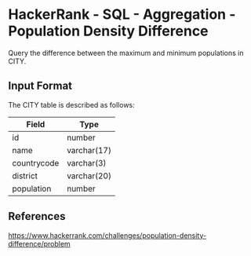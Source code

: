 # HackerRank - SQL - Aggregation - Population Density Difference

Query the difference between the maximum and minimum populations in CITY.


## Input Format
The CITY table is described as follows:

| Field       | Type        |
|-------------|-------------|
| id          | number      |
| name        | varchar(17) |
| countrycode | varchar(3)  |
| district    | varchar(20) |
| population  | number      |


## References
https://www.hackerrank.com/challenges/population-density-difference/problem